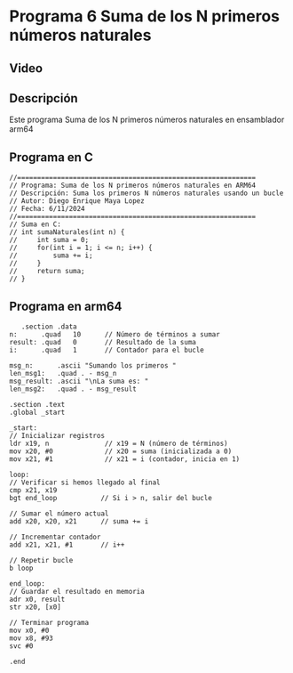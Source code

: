 # Programa 6 Suma de los N primeros números naturales

## Video


## Descripción
Este programa Suma de los N primeros números naturales en ensamblador arm64
## Programa en C

    //============================================================
    // Programa: Suma de los N primeros números naturales en ARM64
    // Descripción: Suma los primeros N números naturales usando un bucle
    // Autor: Diego Enrique Maya Lopez
    // Fecha: 6/11/2024
    //============================================================
    // Suma en C:
    // int sumaNaturales(int n) {
    //     int suma = 0;
    //     for(int i = 1; i <= n; i++) {
    //         suma += i;
    //     }
    //     return suma;
    // }

## Programa en arm64
       .section .data
    n:      .quad   10      // Número de términos a sumar
    result: .quad   0       // Resultado de la suma
    i:      .quad   1       // Contador para el bucle

    msg_n:      .ascii "Sumando los primeros "
    len_msg1:   .quad . - msg_n
    msg_result: .ascii "\nLa suma es: "
    len_msg2:   .quad . - msg_result

    .section .text
    .global _start

    _start:
    // Inicializar registros
    ldr x19, n              // x19 = N (número de términos)
    mov x20, #0             // x20 = suma (inicializada a 0)
    mov x21, #1             // x21 = i (contador, inicia en 1)

    loop:
    // Verificar si hemos llegado al final
    cmp x21, x19           
    bgt end_loop           // Si i > n, salir del bucle

    // Sumar el número actual
    add x20, x20, x21      // suma += i
    
    // Incrementar contador
    add x21, x21, #1       // i++
    
    // Repetir bucle
    b loop

    end_loop:
    // Guardar el resultado en memoria
    adr x0, result
    str x20, [x0]

    // Terminar programa
    mov x0, #0              
    mov x8, #93             
    svc #0                  

    .end
